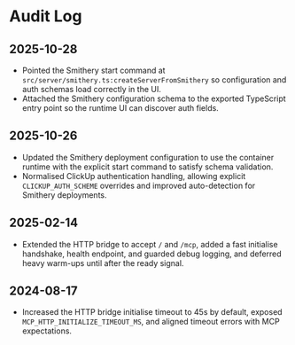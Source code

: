 # Audit Log

## 2025-10-28
- Pointed the Smithery start command at `src/server/smithery.ts:createServerFromSmithery` so configuration and auth schemas load correctly in the UI.
- Attached the Smithery configuration schema to the exported TypeScript entry point so the runtime UI can discover auth fields.

## 2025-10-26
- Updated the Smithery deployment configuration to use the container runtime with the explicit start command to satisfy schema validation.
- Normalised ClickUp authentication handling, allowing explicit `CLICKUP_AUTH_SCHEME` overrides and improved auto-detection for Smithery deployments.

## 2025-02-14
- Extended the HTTP bridge to accept `/` and `/mcp`, added a fast initialise handshake, health endpoint, and guarded debug logging, and deferred heavy warm-ups until after the ready signal.

## 2024-08-17
- Increased the HTTP bridge initialise timeout to 45s by default, exposed `MCP_HTTP_INITIALIZE_TIMEOUT_MS`, and aligned timeout errors with MCP expectations.
